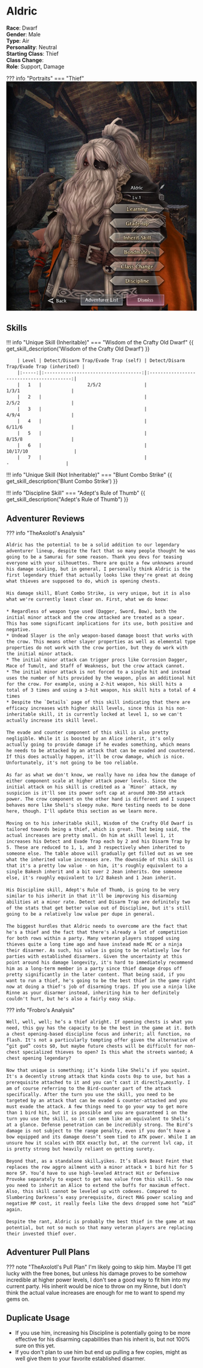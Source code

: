 # Aldric

**Race**: Dwarf  
**Gender**: Male  
**Type**: Air  
**Personality**: Neutral  
**Starting Class**: Thief  
**Class Change**:  
**Role**: Support, Damage

??? info "Portraits"
    === "Thief"
        ![](../img/aldric-thief.jpg)

## Skills

!!! info "Unique Skill (Inheritable)"
    === "Wisdom of the Crafty Old Dwarf"
        {{ get_skill_description('Wisdom of the Crafty Old Dwarf') }}

        | Level | Detect/Disarm Trap/Evade Trap (self) | Detect/Disarm Trap/Evade Trap (inherited) |
        |:-----:|:------------------------------------:|:-----------------------------------------:|
        |   1   |                 2/5/2                |                   1/3/1                   |
        |   2   |                                      |                   2/5/2                   |
        |   3   |                                      |                   4/9/4                   |
        |   4   |                                      |                   6/11/6                  |
        |   5   |                                      |                   8/15/8                  |
        |   6   |                                      |                  10/17/10                 |
        |   7   |                                      |                     -                     |

!!! info "Unique Skill (Not Inheritable)"
    === "Blunt Combo Strike"
        {{ get_skill_description('Blunt Combo Strike') }}

!!! info "Discipline Skill"
    === "Adept's Rule of Thumb"
        {{ get_skill_description("Adept's Rule of Thumb") }}

## Adventurer Reviews

??? info "TheAxolotl's Analysis"

    Aldric has the potential to be a solid addition to our legendary adventurer lineup, despite the fact that so many people thought he was going to be a Samurai for some reason. Thank you devs for teasing everyone with your silhouettes. There are quite a few unknowns around his damage scaling, but in general, I personally think Aldric is the first legendary thief that actually looks like they're great at doing what thieves are supposed to do, which is opening chests.

    His damage skill, Blunt Combo Strike, is very unique, but it is also what we're currently least clear on. First, what we do know:
    
    * Regardless of weapon type used (Dagger, Sword, Bow), both the initial minor attack and the crow attacked are treated as a spear. This has some significant implications for its use, both positive and negative.
    * Undead Slayer is the only weapon-based damage boost that works with the crow. This means other slayer properties as well as elemental type properties do not work with the crow portion, but they do work with the initial minor attack.
    * The initial minor attack can trigger procs like Corrosion Dagger, Mace of Tumult, and Staff of Weakness, but the crow attack cannot.
    * The initial minor attack is not forced to a single hit and instead uses the number of hits provided by the weapon, plus an additional hit for the crow. For example, using a 2-hit weapon, his skill hits a total of 3 times and using a 3-hit weapon, his skill hits a total of 4 times
    * Despite the `Details` page of this skill indicating that there are efficacy increases with higher skill levels, since this is his non-inheritable skill, it is currently locked at level 1, so we can't actually increase its skill level.

    The evade and counter component of this skill is also pretty negligible. While it is boosted by an Alice inherit, it's only actually going to provide damage if he evades something, which means he needs to be attacked by an attack that can be evaded and countered. If this does actually happen, it'll be crow damage, which is nice. Unfortunately, it's not going to be too reliable.

    As far as what we don't know, we really have no idea how the damage of either component scale at higher attack power levels. Since the initial attack on his skill is credited as a `Minor` attack, my suspicion is it'll see its power soft cap at around 300-350 attack power. The crow component on the other hand is different and I suspect behaves more like Sheli's sleepy nuke. More testing needs to be done here, though. I'll update this section as we learn more.

    Moving on to his inheritable skill, Wisdom of the Crafty Old Dwarf is tailored towards being a thief, which is great. That being said, the actual increases are pretty small. On him at skill level 1, it increases his Detect and Evade Trap each by 2 and his Disarm Trap by 5. These are reduced to 1, 1, and 3 respectively when inherited to someone else. The table above will gradually get filled out as we see what the inherited value increases are. The downside of this skill is that it's a pretty low value - on him, it's roughly equivalent to a single Bakesh inherit and a bit over 2 Jean inherits. One someone else, it's roughly equivalent to 1/2 Bakesh and 1 Jean inherit.
    
    His Discipline skill, Adept's Rule of Thumb, is going to be very similar to his inherit in that it'll be improving his disarming abilities at a minor rate. Detect and Disarm Trap are definitely two of the stats that get better value out of Discipline, but it's still going to be a relatively low value per dupe in general.

    The biggest hurdles that Aldric needs to overcome are the fact that he's a thief and the fact that there's already a lot of competition for both rows within a party. Many veteran players stopped using thieves quite a long time ago and have instead made MC or a ninja their disarmer. As such, his value is going to be relatively low for parties with established disarmers. Given the uncertainty at this point around his damage longevity, it's hard to immediately recommend him as a long-term member in a party since thief damage drops off pretty significantly in the later content. That being said, if you want to run a thief, he's going to be the best thief in the game right now at doing a thief's job of disarming traps. If you use a ninja like Rinne as your disarmer instead, inheriting him to her definitely couldn't hurt, but he's also a fairly easy skip.

??? info "Frobro's Analysis"

    Well, well, well; he’s a thief alright. If opening chests is what you need, this guy has the capacity to be the best in the game at it. Both a chest opening-based discipline focus and inherit; all function, no flash. It's not a particularly tempting offer given the alternative of “git gud” costs $0, but maybe future chests will be difficult for non-chest specialized thieves to open? Is this what the streets wanted; A chest opening legendary?

    Now that unique is something; it’s kinda like Sheli’s if you squint. It's a decently strong attack that kinda costs 0sp to use, but has a prerequisite attached to it and you can’t cast it directly…mostly. I am of course referring to the Bird-counter part of the attack specifically. After the turn you use the skill, you need to be targeted by an attack that can be evaded & counter-attacked and you must evade the attack. A few things need to go your way to get more than 1 bird hit, but it is possible and you are guaranteed 1 on the turn you use the skill, so it can seem like an equivalent to Sheli’s at a glance. Defense penetration can be incredibly strong. The Bird’s damage is not subject to the range penalty, even if you don’t have a bow equipped and its damage doesn’t seem tied to ATK power. While I am unsure how it scales with DEX exactly but, at the current lvl cap, it is pretty strong but heavily reliant on getting surety. 

    Beyond that, as a standalone skill…yikes. It’s Black Beast Feint that replaces the row aggro ailment with a minor attack + 1 bird hit for 5 more SP. You’d have to use high-leveled Attract Hit or Defensive Provoke separately to expect to get max value from this skill. So now you need to inherit an Alice to extend the buffs for maximum effect. Also, this skill cannot be leveled up with codexes. Compared to Slumbering Darkness’s easy prerequisite, direct MAG power scaling and negative MP cost, it really feels like the devs dropped some hot “mid” again.

    Despite the rant, Aldric is probably the best thief in the game at max potential, but not so much so that many veteran players are replacing their invested thief over.

## Adventurer Pull Plans

??? note "TheAxolotl's Pull Plan"
    I'm likely going to skip him. Maybe I'll get lucky with the free bones, but unless his damage proves to be somehow incredible at higher power levels, I don't see a good way to fit him into my current party. His inherit would be nice to throw on my Rinne, but I don't think the actual value increases are enough for me to want to spend my gems on.
    
## Duplicate Usage

* If you use him, increasing his Discipline is potentially going to be more effective for his disarming capabilities than his inherit is, but not 100% sure on this yet.
* If you don't plan to use him but end up pulling a few copies, might as well give them to your favorite established disarmer.